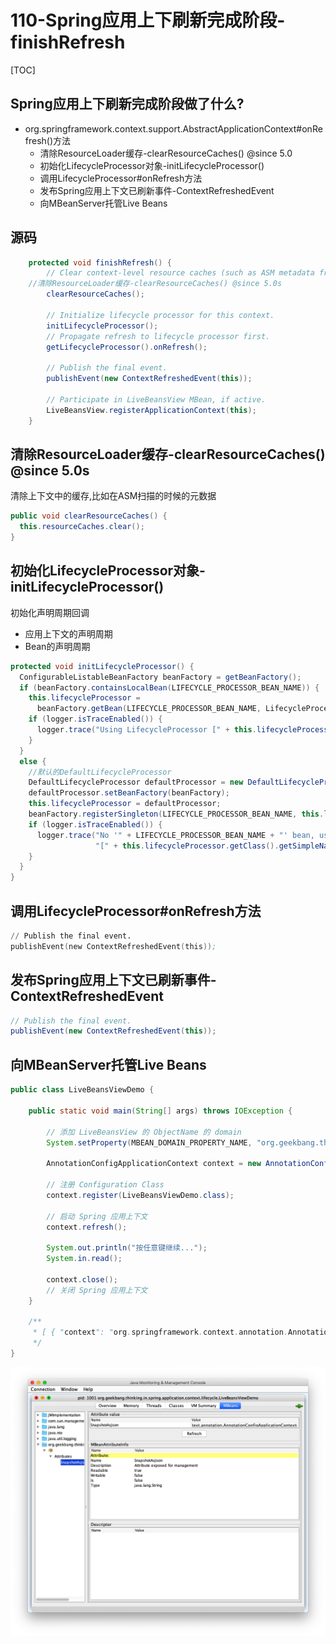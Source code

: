# 110-Spring应用上下刷新完成阶段-finishRefresh

[TOC]

## Spring应用上下刷新完成阶段做了什么?

- org.springframework.context.support.AbstractApplicationContext#onRefresh()方法
  - 清除ResourceLoader缓存-clearResourceCaches() @since 5.0
  - 初始化LifecycleProcessor对象-initLifecycleProcessor()
  - 调用LifecycleProcessor#onRefresh方法
  - 发布Spring应用上下文已刷新事件-ContextRefreshedEvent
  - 向MBeanServer托管Live Beans

## 源码

```java
	protected void finishRefresh() {
		// Clear context-level resource caches (such as ASM metadata from scanning).
    //清除ResourceLoader缓存-clearResourceCaches() @since 5.0s
		clearResourceCaches();

		// Initialize lifecycle processor for this context.
		initLifecycleProcessor();
		// Propagate refresh to lifecycle processor first.
		getLifecycleProcessor().onRefresh();

		// Publish the final event.
		publishEvent(new ContextRefreshedEvent(this));

		// Participate in LiveBeansView MBean, if active.
		LiveBeansView.registerApplicationContext(this);
	}
```

## 清除ResourceLoader缓存-clearResourceCaches() @since 5.0s

清除上下文中的缓存,比如在ASM扫描的时候的元数据

```java
public void clearResourceCaches() {
  this.resourceCaches.clear();
}
```



## 初始化LifecycleProcessor对象-initLifecycleProcessor()

初始化声明周期回调

- 应用上下文的声明周期
- Bean的声明周期

```java
protected void initLifecycleProcessor() {
  ConfigurableListableBeanFactory beanFactory = getBeanFactory();
  if (beanFactory.containsLocalBean(LIFECYCLE_PROCESSOR_BEAN_NAME)) {
    this.lifecycleProcessor =
      beanFactory.getBean(LIFECYCLE_PROCESSOR_BEAN_NAME, LifecycleProcessor.class);
    if (logger.isTraceEnabled()) {
      logger.trace("Using LifecycleProcessor [" + this.lifecycleProcessor + "]");
    }
  }
  else {
    //默认的DefaultLifecycleProcessor
    DefaultLifecycleProcessor defaultProcessor = new DefaultLifecycleProcessor();
    defaultProcessor.setBeanFactory(beanFactory);
    this.lifecycleProcessor = defaultProcessor;
    beanFactory.registerSingleton(LIFECYCLE_PROCESSOR_BEAN_NAME, this.lifecycleProcessor);
    if (logger.isTraceEnabled()) {
      logger.trace("No '" + LIFECYCLE_PROCESSOR_BEAN_NAME + "' bean, using " +
                   "[" + this.lifecycleProcessor.getClass().getSimpleName() + "]");
    }
  }
}
```



## 调用LifecycleProcessor#onRefresh方法

```s
// Publish the final event.
publishEvent(new ContextRefreshedEvent(this));
```

## 发布Spring应用上下文已刷新事件-ContextRefreshedEvent

```java
// Publish the final event.
publishEvent(new ContextRefreshedEvent(this));
```

## 向MBeanServer托管Live Beans

```java
public class LiveBeansViewDemo {

    public static void main(String[] args) throws IOException {

        // 添加 LiveBeansView 的 ObjectName 的 domain
        System.setProperty(MBEAN_DOMAIN_PROPERTY_NAME, "org.geekbang.thinking.in.spring");

        AnnotationConfigApplicationContext context = new AnnotationConfigApplicationContext();

        // 注册 Configuration Class
        context.register(LiveBeansViewDemo.class);

        // 启动 Spring 应用上下文
        context.refresh();

        System.out.println("按任意键继续...");
        System.in.read();

        context.close();
        // 关闭 Spring 应用上下文
    }

    /**
     * [ { "context": "org.springframework.context.annotation.AnnotationConfigApplicationContext@2f7a2457", "parent": null, "beans": [ { "bean": "liveBeansViewDemo", "aliases": [], "scope": "singleton", "type": "org.geekbang.thinking.in.spring.application.context.lifecycle.LiveBeansViewDemo", "resource": "null", "dependencies": [] }] }]
     */
}

```



![image-20210115202207660](../../assets/image-20210115202207660.png)







